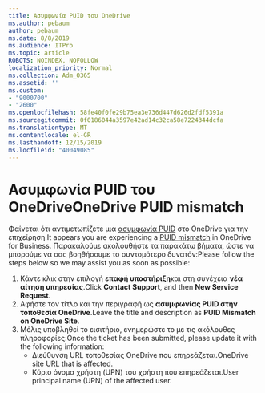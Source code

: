 ```yaml
---
title: Ασυμφωνία PUID του OneDrive
ms.author: pebaum
author: pebaum
ms.date: 8/8/2019
ms.audience: ITPro
ms.topic: article
ROBOTS: NOINDEX, NOFOLLOW
localization_priority: Normal
ms.collection: Adm_O365
ms.assetid: ''
ms.custom:
- "9000700"
- "2600"
ms.openlocfilehash: 58fe40f0fe29b75ea3e736d447d626d2fdf5391a
ms.sourcegitcommit: 0f0186044a3597e42ad14c32ca58e7224344dcfa
ms.translationtype: MT
ms.contentlocale: el-GR
ms.lasthandoff: 12/15/2019
ms.locfileid: "40049085"
---
```

# <a name="onedrive-puid-mismatch"></a><span data-ttu-id="67ad4-102">Ασυμφωνία PUID του OneDrive</span><span class="sxs-lookup"><span data-stu-id="67ad4-102">OneDrive PUID mismatch</span></span>
<span data-ttu-id="67ad4-103">Φαίνεται ότι αντιμετωπίζετε μια [ασυμφωνία PUID](https://docs.microsoft.com/sharepoint/support/administration/access-denied-or-need-permission-error-sharepoint-online-or-onedrive-for-business#when-accessing-a-onedrive-site) στο OneDrive για την επιχείρηση.</span><span class="sxs-lookup"><span data-stu-id="67ad4-103">It appears you are experiencing a [PUID mismatch](https://docs.microsoft.com/sharepoint/support/administration/access-denied-or-need-permission-error-sharepoint-online-or-onedrive-for-business#when-accessing-a-onedrive-site) in OneDrive for Business.</span></span> <span data-ttu-id="67ad4-104">Παρακαλούμε ακολουθήστε τα παρακάτω βήματα, ώστε να μπορούμε να σας βοηθήσουμε το συντομότερο δυνατόν:</span><span class="sxs-lookup"><span data-stu-id="67ad4-104">Please follow the steps below so we may assist you as soon as possible:</span></span>

1. <span data-ttu-id="67ad4-105">Κάντε κλικ στην επιλογή **επαφή υποστήριξη**και στη συνέχεια **νέα αίτηση υπηρεσίας**.</span><span class="sxs-lookup"><span data-stu-id="67ad4-105">Click **Contact Support**, and then **New Service Request**.</span></span>
2. <span data-ttu-id="67ad4-106">Αφήστε τον τίτλο και την περιγραφή ως **ασυμφωνίας PUID στην τοποθεσία OneDrive**.</span><span class="sxs-lookup"><span data-stu-id="67ad4-106">Leave the title and description as **PUID Mismatch on OneDrive Site**.</span></span>
3. <span data-ttu-id="67ad4-107">Μόλις υποβληθεί το εισιτήριο, ενημερώστε το με τις ακόλουθες πληροφορίες:</span><span class="sxs-lookup"><span data-stu-id="67ad4-107">Once the ticket has been submitted, please update it with the following information:</span></span>
    - <span data-ttu-id="67ad4-108">Διεύθυνση URL τοποθεσίας OneDrive που επηρεάζεται.</span><span class="sxs-lookup"><span data-stu-id="67ad4-108">OneDrive site URL that is affected.</span></span>
    - <span data-ttu-id="67ad4-109">Κύριο όνομα χρήστη (UPN) του χρήστη που επηρεάζεται.</span><span class="sxs-lookup"><span data-stu-id="67ad4-109">User principal name (UPN) of the affected user.</span></span>



